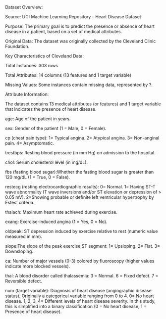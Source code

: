 Dataset Overview:

Source: UCI Machine Learning Repository - Heart Disease Dataset

Purpose: The primary goal is to predict the presence or absence of heart disease in a patient, based on a set of medical attributes.

Original Data: The dataset was originally collected by the Cleveland Clinic Foundation.

Key Characteristics of Cleveland Data:

Total Instances: 303 rows

Total Attributes: 14 columns (13 features and 1 target variable)

Missing Values: Some instances contain missing data, represented by ?.

Attribute Information:

The dataset contains 13 medical attributes (or features) and 1 target variable that indicates the presence of heart disease.

age: Age of the patient in years.

sex: Gender of the patient (1 = Male, 0 = Female).

cp (chest pain type): 1= Typical angina. 2= Atypical angina. 3= Non-anginal pain. 4= Asymptomatic.

trestbps: Resting blood pressure (in mm Hg) on admission to the hospital.

chol: Serum cholesterol level (in mg/dL).

fbs (fasting blood sugar):Whether the fasting blood sugar is greater than 120 mg/dL (1 = True, 0 = False).

restecg (resting electrocardiographic results): 0= Normal. 1= Having ST-T wave abnormality (T wave inversions and/or ST elevation or depression of > 0.05 mV). 2=Showing probable or definite left ventricular hypertrophy by Estes' criteria.

thalach: Maximum heart rate achieved during exercise.

exang: Exercise-induced angina (1 = Yes, 0 = No).

oldpeak: ST depression induced by exercise relative to rest (numeric value measured in mm).

slope:The slope of the peak exercise ST segment: 1= Upsloping. 2= Flat. 3= Downsloping.

ca: Number of major vessels (0-3) colored by fluoroscopy (higher values indicate more blocked vessels).

thal: A blood disorder called thalassemia: 3 = Normal. 6 = Fixed defect. 7 = Reversible defect.

num (target variable): Diagnosis of heart disease (angiographic disease status). Originally a categorical variable ranging from 0 to 4. 0= No heart disease. 1, 2, 3, 4= Different levels of heart disease severity. In this study, this is simplified into a binary classification (0 = No heart disease, 1 = Presence of heart disease).
